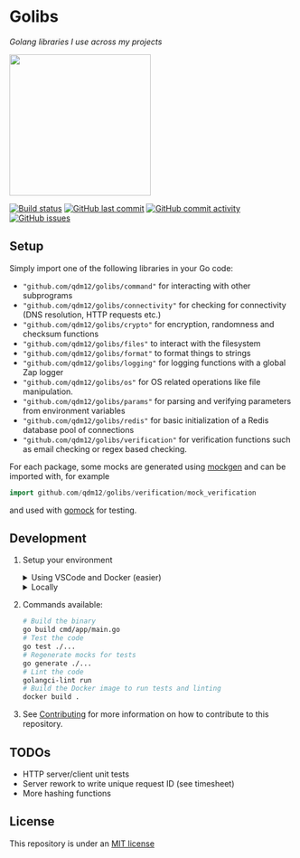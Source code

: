 # Golibs

*Golang libraries I use across my projects*

<img height="250" src="https://raw.githubusercontent.com/qdm12/golibs/master/title.svg?sanitize=true">

[![Build status](https://github.com/qdm12/golibs/workflows/CI/badge.svg?branch=master)](https://github.com/qdm12/golibs/actions?query=workflow%3A"CI")
[![GitHub last commit](https://img.shields.io/github/last-commit/qdm12/golibs.svg)](https://github.com/qdm12/golibs/commits/master)
[![GitHub commit activity](https://img.shields.io/github/commit-activity/y/qdm12/golibs.svg)](https://github.com/qdm12/golibs/graphs/contributors)
[![GitHub issues](https://img.shields.io/github/issues/qdm12/golibs.svg)](https://github.com/qdm12/golibs/issues)

## Setup

Simply import one of the following libraries in your Go code:

- `"github.com/qdm12/golibs/command"` for interacting with other subprograms
- `"github.com/qdm12/golibs/connectivity"` for checking for connectivity (DNS resolution, HTTP requests etc.)
- `"github.com/qdm12/golibs/crypto"` for encryption, randomness and checksum functions
- `"github.com/qdm12/golibs/files"` to interact with the filesystem
- `"github.com/qdm12/golibs/format"` to format things to strings
- `"github.com/qdm12/golibs/logging"` for logging functions with a global Zap logger
- `"github.com/qdm12/golibs/os"` for OS related operations like file manipulation.
- `"github.com/qdm12/golibs/params"` for parsing and verifying parameters from environment variables
- `"github.com/qdm12/golibs/redis"` for basic initialization of a Redis database pool of connections
- `"github.com/qdm12/golibs/verification"` for verification functions such as email checking or regex based checking.

For each package, some mocks are generated using [mockgen](https://github.com/golang/mock#running-mockgen) and can be imported with, for example

```go
import github.com/qdm12/golibs/verification/mock_verification
```

and used with [gomock](https://github.com/golang/mock#building-mocks) for testing.

## Development

1. Setup your environment

    <details><summary>Using VSCode and Docker (easier)</summary><p>

    1. Install [Docker](https://docs.docker.com/install/)
       - On Windows, share a drive with Docker Desktop and have the project on that partition
       - On OSX, share your project directory with Docker Desktop
    1. With [Visual Studio Code](https://code.visualstudio.com/download), install the [remote containers extension](https://marketplace.visualstudio.com/items?itemName=ms-vscode-remote.remote-containers)
    1. In Visual Studio Code, press on `F1` and select `Remote-Containers: Open Folder in Container...`
    1. Your dev environment is ready to go!... and it's running in a container :+1: So you can discard it and update it easily!

    </p></details>

    <details><summary>Locally</summary><p>

    1. Install [Go](https://golang.org/dl/), [Docker](https://www.docker.com/products/docker-desktop) and [Git](https://git-scm.com/downloads)
    1. Install Go dependencies with

        ```sh
        go mod download
        ```

    1. Install [golangci-lint](https://github.com/golangci/golangci-lint#install)
    1. You might want to use an editor such as [Visual Studio Code](https://code.visualstudio.com/download) with the [Go extension](https://code.visualstudio.com/docs/languages/go). Working settings are already in [.vscode/settings.json](https://github.com/qdm12/golibs/master/.vscode/settings.json).

    </p></details>

1. Commands available:

    ```sh
    # Build the binary
    go build cmd/app/main.go
    # Test the code
    go test ./...
    # Regenerate mocks for tests
    go generate ./...
    # Lint the code
    golangci-lint run
    # Build the Docker image to run tests and linting
    docker build .
    ```

1. See [Contributing](https://github.com/qdm12/golibs/master/.github/CONTRIBUTING.md) for more information on how to contribute to this repository.

## TODOs

- HTTP server/client unit tests
- Server rework to write unique request ID (see timesheet)
- More hashing functions

## License

This repository is under an [MIT license](https://github.com/qdm12/golibs/master/license)
